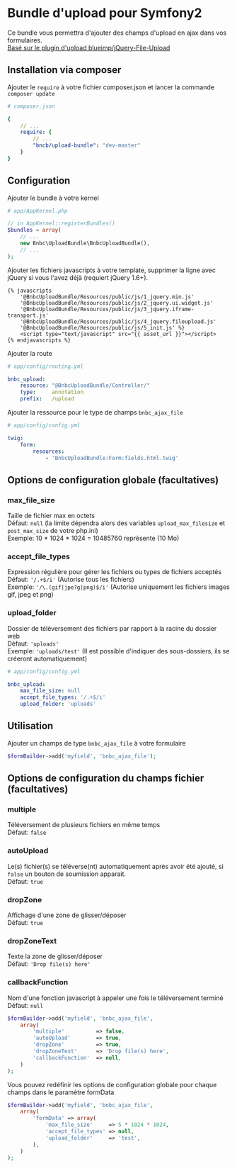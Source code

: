 # Bundle d'upload pour Symfony2
Ce bundle vous permettra d'ajouter des champs d'upload en ajax dans vos formulaires.  
[Basé sur le plugin d'upload blueimp/jQuery-File-Upload](https://github.com/blueimp/jQuery-File-Upload)

## Installation via composer
Ajouter le `require` à votre fichier composer.json et lancer la commande `composer update`

```yaml
# composer.json

{
    // ...
    require: {
        // ...
        "bncb/upload-bundle": "dev-master"
    }
}
```

## Configuration
Ajouter le bundle à votre kernel

```php
# app/AppKernel.php

// in AppKernel::registerBundles()
$bundles = array(
    // ...
    new Bnbc\UploadBundle\BnbcUploadBundle(),
    // ...
);
```

Ajouter les fichiers javascripts à votre template, supprimer la ligne avec jQuery si vous l'avez déjà (requiert jQuery 1.6+).  

```twig
{% javascripts 
	'@BnbcUploadBundle/Resources/public/js/1_jquery.min.js'
	'@BnbcUploadBundle/Resources/public/js/2_jquery.ui.widget.js'
	'@BnbcUploadBundle/Resources/public/js/3_jquery.iframe-transport.js'
	'@BnbcUploadBundle/Resources/public/js/4_jquery.fileupload.js'
	'@BnbcUploadBundle/Resources/public/js/5_init.js' %}
	<script type="text/javascript" src="{{ asset_url }}"></script>
{% endjavascripts %} 
```  
      
Ajouter la route

```yaml
# app/config/routing.yml

bnbc_upload:
    resource: "@BnbcUploadBundle/Controller/"
    type:     annotation
    prefix:   /upload
```

Ajouter la ressource pour le type de champs `bnbc_ajax_file`

```yaml
# app/config/config.yml

twig:
    form:
        resources:
            - 'BnbcUploadBundle:Form:fields.html.twig'
```

## Options de configuration globale (facultatives)

### max\_file\_size  
Taille de fichier max en octets  
Défaut: `null` (la limite dépendra alors des variables `upload_max_filesize` et `post_max_size` de votre php.ini)  
Exemple: 10 * 1024 * 1024 = 10485760 représente (10 Mo)

### accept\_file\_types  
Expression régulière pour gérer les fichiers ou types de fichiers acceptés  
Défaut: `'/.+$/i'` (Autorise tous les fichiers)  
Exemple: `'/\.(gif|jpe?g|png)$/i'` (Autorise uniquement les fichiers images gif, jpeg et png)

### upload\_folder
Dossier de téléversement des fichiers par rapport à la racine du dossier web  
Défaut: `'uploads'`  
Exemple: `'uploads/test'` (Il est possible d'indiquer des sous-dossiers, ils se créeront automatiquement)

```yaml
# app/config/config.yml

bnbc_upload:
    max_file_size: null
    accept_file_types: '/.+$/i'
    upload_folder: 'uploads'
```

## Utilisation

Ajouter un champs de type `bnbc_ajax_file` à votre formulaire

```php
$formBuilder->add('myfield', 'bnbc_ajax_file');
```

## Options de configuration du champs fichier (facultatives)

### multiple
Téléversement de plusieurs fichiers en même temps  
Défaut:  `false`
### autoUpload
Le(s) fichier(s) se téléverse(nt) automatiquement après avoir été ajouté, si `false` un bouton de soumission apparait.  
Défaut:  `true`
### dropZone
Affichage d'une zone de glisser/déposer  
Défaut:  `true`
### dropZoneText
Texte la zone de glisser/déposer  
Défaut:  `'Drop file(s) here'`
### callbackFunction
Nom d'une fonction javascript à appeler une fois le téléversement terminé  
Défaut:  `null`

```php
$formBuilder->add('myfield', 'bnbc_ajax_file', 
	array(
        'multiple'          => false,
        'autoUpload'        => true,
        'dropZone'          => true,
        'dropZoneText'      => 'Drop file(s) here',
        'callbackFunction'  => null,
	)
);
```

Vous pouvez redéfinir les options de configuration globale pour chaque champs dans le paramètre formData

```php
$formBuilder->add('myfield', 'bnbc_ajax_file', 
	array(
        'formData' => array(
            'max_file_size'     => 5 * 1024 * 1024,
            'accept_file_types' => null,
            'upload_folder'     => 'test', 
        ),
	)
);
```
